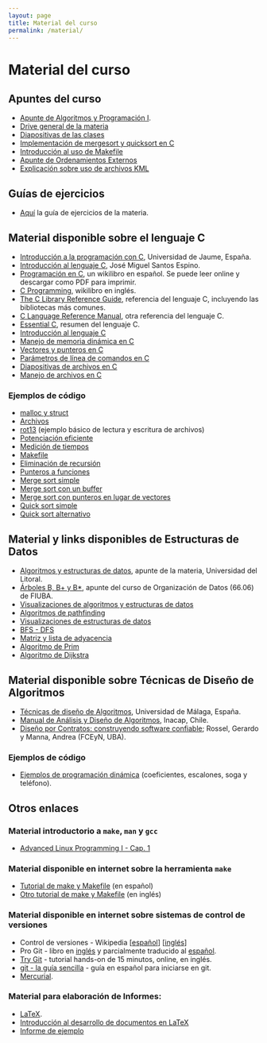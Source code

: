 ```yaml
---
layout: page
title: Material del curso 
permalink: /material/
---
```


# Material del curso

## Apuntes del curso

  * [Apunte de Algoritmos y Programación I](https://drive.google.com/file/d/0B0KKEIBDHL7tdEQ3bFZ2M3VrZzA/view).
  * [Drive general de la materia](https://drive.google.com/drive/folders/0B0x0VPz_v-f_ekhhQUpkay13RnM?usp=sharing)
  * [Diapositivas de las clases](https://drive.google.com/drive/folders/1HCOatwNQiIC__CAEJa0u0Rb7DultMcmc?usp=sharing)
  * [Implementación de mergesort y quicksort en C](https://drive.google.com/open?id=1XPDf2z9J0v9dGlaTgqFj8pGL3RQUPMpb)
  * [Introducción al uso de Makefile](https://drive.google.com/open?id=1iMUDd8tPJ-uZrZWRlw7uTmfcM1CEAJva)
  * [Apunte de Ordenamientos Externos](ordenamientos_externos)
  * [Explicación sobre uso de archivos KML](kml)

## Guías de ejercicios

   * [Aquí](guias) la guía de ejercicios de la materia.
 
## Material disponible sobre el lenguaje C

  * [Introducción a la programación con C](repositori.uji.es/xmlui/bitstream/handle/10234/24306/s29.pdf), Universidad de Jaume, España.
  * [Introducción al lenguaje C](http://ecaths1.s3.amazonaws.com/laboratorio2pui/366213571.curso_c.pdf), José Miguel Santos Espino.
  * [Programación en C](http://es.wikibooks.org/wiki/Programaci%C3%B3n_en_C), un wikilibro en español. Se puede leer online y descargar como PDF para imprimir.
  * [C Programming](http://en.wikibooks.org/wiki/C_Programming), wikilibro en inglés.
  * [The C Library Reference Guide](http://www.acm.uiuc.edu/webmonkeys/book/c_guide/), referencia del lenguaje C, incluyendo las bibliotecas más comunes.
  * [C Language Reference Manual](http://techpubs.sgi.com/library/dynaweb_docs/0650/SGI_Developer/books/CLanguageRef/sgi_html/index.html), otra referencia del lenguaje C.
  * [Essential C](http://cslibrary.stanford.edu/101/), resumen del lenguaje C.
  * [Introducción al lenguaje C](https://drive.google.com/open?id=17gyhdJwEcxxLVrD_X0AlPnZzQajXOFE5)
  * [Manejo de memoria dinámica en C](https://drive.google.com/open?id=1rwD-wgSSW0sjPdowHOg_3Uv7_gplJtAq)
  * [Vectores y punteros en C](https://drive.google.com/open?id=1J3uJd0SLZ1DHvPTf7H4ZaKPTwi2mRC0X)
  * [Parámetros de línea de comandos en C](https://drive.google.com/open?id=18tXTY-zwSTGlbeFHhyxQ9MAG1XJlZwyu)
  * [Diapositivas de archivos en C](https://drive.google.com/open?id=1ESqGw93lMLXCrtTl8rADlHSQV9BDpwWh)
  * [Manejo de archivos en C](https://drive.google.com/open?id=1v9Pvi72JvhMJCgVHFreBpK5mqApS3b4c)

### Ejemplos de código

  * [malloc y struct](https://drive.google.com/open?id=1L3-Hh9YWFa4_pZmsroA3frPClHcATsGf)
  * [Archivos](https://drive.google.com/open?id=1QJ2Z-Rd2ciTKIM-0R96q_jXI1dW4hzH5)
  * [rot13](https://drive.google.com/open?id=1GSTRmDn1aikcd9G5ujHIilA1525zPUJM) (ejemplo básico de lectura y escritura de archivos)
  * [Potenciación eficiente](https://drive.google.com/open?id=1OAhV9cmYYO0bbRGuABjYsN6alY2AeIUj)
  * [Medición  de tiempos](https://drive.google.com/open?id=1TtDg-XpgbJcDZjM44nCvHoTJ2Jv0Lw-a)
  * [Makefile](https://drive.google.com/open?id=15QDg5EmjCXVE_jrthNm-78TkG9fvG9K8)
  * [Eliminación de recursión](https://drive.google.com/open?id=1o3o1mqMfubTvy1Q4A7gHtoJ36MwzSki4)
  * [Punteros a funciones](https://drive.google.com/open?id=1vjQZalFTNfWXCYJEVL9sU4i8FcZSn2io)
  * [Merge sort simple](https://drive.google.com/open?id=109SXbXwH-HOoCzfHJERNeaJcyt7gcl_D)
  * [Merge sort con un buffer](https://drive.google.com/open?id=10bVMcFF57iFWjbHw-YBRndkRR-aJodSj)
  * [Merge sort con punteros en lugar de vectores](https://drive.google.com/open?id=1ISdUlErJziiO_3Do8i3HjYRBuHtJ5lW7)
  * [Quick sort simple](https://drive.google.com/open?id=1AU4HaMJZpe6F4C7YFNnVoNkYwyKBF0wc)
  * [Quick sort alternativo](https://drive.google.com/open?id=1wId-_djgfYMQB62lfgV5C4czm--MkNm_)

## Material y links disponibles de Estructuras de Datos

* [Algoritmos y estructuras de datos](http://venus.ceride.gov.ar/twiki/bin/view/AED/WebHome#Bibliograf_a), apunte de la materia, Universidad del Litoral.
* [Árboles B, B+ y B*](https://drive.google.com/open?id=1Inanv7DGbHiF7dCBOD6jxuxhsNz0Uz7j), apunte del curso de Organización de Datos (66.06) de FIUBA.
* [Visualizaciones de algoritmos y estructuras de datos](http://visualgo.net/)
* [Algoritmos de pathfinding](http://qiao.github.io/PathFinding.js/visual/)
* [Visualizaciones de estructuras de datos](https://www.cs.usfca.edu/~galles/visualization/Algorithms.html)
* [BFS - DFS](http://www.youtube.com/watch?v=or9xlA3YYzo)
* [Matriz y lista de adyacencia](http://www.youtube.com/watch?v=2guA5uMEmZQ)
* [Algoritmo de Prim](http://www.youtube.com/watch?v=BtGuZ-rrUeY)
* [Algoritmo de Dijkstra](http://www.youtube.com/watch?v=8Ls1RqHCOPw)


## Material disponible sobre Técnicas de Diseño de Algoritmos
* [Técnicas de diseño de Algoritmos](http://www.lcc.uma.es/~av/Libro/indice.html), Universidad de Málaga, España.
* [Manual de Análisis y Diseño de Algoritmos](http://colabora.inacap.cl/sedes/ssur/Asignatura%20Indtroduccion%20a%20la%20Programacn/An%C3%A1lisis%20de%20Algoritmo/Manual-Analisis%20de%20Algoritmos_v1.pdf), Inacap, Chile.
* [Diseño por Contratos: construyendo software confiable](http://www.revista.unam.mx/vol.4/num5/art11/art11.htm); Rossel, Gerardo y Manna, Andrea (FCEyN, UBA).

### Ejemplos de código
* [Ejemplos de programación dinámica](https://drive.google.com/open?id=1d74zabP5mQ7V71ujqqheWShTOWkVgvjb) (coeficientes, escalones, soga y teléfono).

## Otros enlaces

### Material introductorio a `make`, `man` y `gcc`
  * [Advanced Linux Programming I - Cap. 1](http://www.advancedlinuxprogramming.com/alp-folder/alp-ch01-advanced-unix-programming-with-linux.pdf)

### Material disponible en internet sobre la herramienta `make`
  * [Tutorial de make y Makefile](http://arco.esi.uclm.es/~david.villa/doc/repo/make/make.html) (en español)
  * [Otro tutorial de make y Makefile](http://www.cs.rutgers.edu/~pxk/rutgers/notes/make/index.html) (en inglés)

### Material disponible en internet sobre sistemas de control de versiones
  * Control de versiones - Wikipedia [[español](https://es.wikipedia.org/wiki/Control_de_versiones)] [[inglés](https://en.wikipedia.org/wiki/Revision_control)]
  * Pro Git - libro en [inglés](http://git-scm.com/book) y parcialmente traducido al [español](http://git-scm.com/book/es).
  * [Try Git](http://try.github.io/) - tutorial hands-on de 15 minutos, online, en inglés.
  * [git - la guía sencilla](http://rogerdudler.github.io/git-guide/index.es.html) - guía en español para iniciarse en git.
  * [Mercurial](http://mercurial.selenic.com/).

### Material para elaboración de Informes:
  * [LaTeX](http://www.latex-project.org/).
  * [Introducción al desarrollo de documentos en LaTeX](https://drive.google.com/open?id=1CgB9Qsd_rkvYCW0f1qzh-p9FKe2jelHR)
  * [Informe de ejemplo](https://drive.google.com/open?id=11ufmyqYKWt18Ty3Wg0fxtjqU7slRU-MT)

